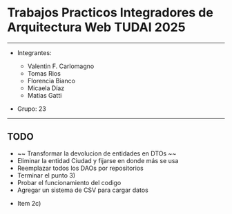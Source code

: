 # Trabajos Practicos Integradores de Arquitectura Web TUDAI 2025

---

- Integrantes:
  - Valentin F. Carlomagno
  - Tomas Rios
  - Florencia Bianco
  - Micaela Díaz
  - Matias Gatti

- Grupo: 23

---

## TODO
- ~~ Transformar la devolucion de entidades en DTOs ~~
- Eliminar la entidad Ciudad y fijarse en donde más se usa
- Reemplazar todos los DAOs por repositorios
- Terminar el punto 3)
- Probar el funcionamiento del codigo
- Agregar un sistema de CSV para cargar datos
+ Item 2c)
